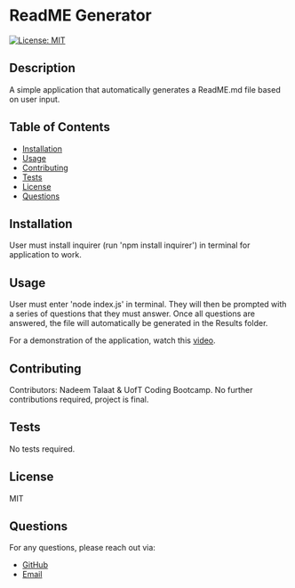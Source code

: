 # ReadME Generator

[![License: MIT](https://img.shields.io/badge/License-MIT-yellow.svg)](https://opensource.org/licenses/MIT)

## Description

A simple application that automatically generates a ReadME.md file based on user input.

## Table of Contents

- [Installation](#installation)
- [Usage](#usage)
- [Contributing](#contributing)
- [Tests](#tests)
- [License](#license)
- [Questions](#questions)

## Installation

User must install inquirer (run 'npm install inquirer') in terminal for application to work.

## Usage

User must enter 'node index.js' in terminal. They will then be prompted with a series of questions that they must answer. Once all questions are answered, the file will automatically be generated in the Results folder.

For a demonstration of the application, watch this [video](https://drive.google.com/file/d/1Y6y4hRQMuvVBDsSPtJPP2Ck4N9cBkzrT/view).

## Contributing

Contributors: Nadeem Talaat & UofT Coding Bootcamp. No further contributions required, project is final.

## Tests

No tests required.

## License

MIT

## Questions

For any questions, please reach out via:

- [GitHub](https://www.github.com/NadeemTalaat)
- [Email](mailto:nadeem.talaat@gmail.com)

